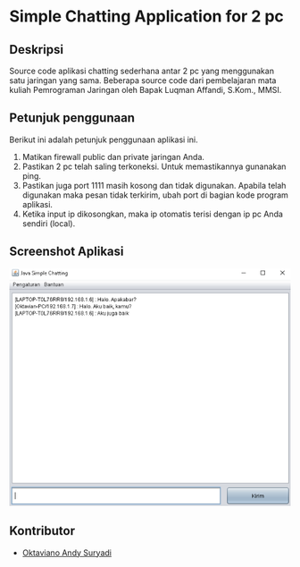 # Simple Chatting Application for 2 pc

## Deskripsi
Source code aplikasi chatting sederhana antar 2 pc yang menggunakan satu jaringan yang sama. Beberapa source code dari pembelajaran mata kuliah Pemrograman Jaringan oleh Bapak Luqman Affandi, S.Kom., MMSI.

## Petunjuk penggunaan
Berikut ini adalah petunjuk penggunaan aplikasi ini.
1. Matikan firewall public dan private jaringan Anda.
2. Pastikan 2 pc telah saling terkoneksi. Untuk memastikannya gunanakan ping.
3. Pastikan juga port 1111 masih kosong dan tidak digunakan. Apabila telah digunakan maka pesan tidak terkirim, ubah port di bagian kode program aplikasi.
4. Ketika input ip dikosongkan, maka ip otomatis terisi dengan ip pc Anda sendiri (local).

## Screenshot Aplikasi

![alt text](img/ss.PNG "Simple Chat Java")

## Kontributor
- [Oktaviano Andy Suryadi](https://github.com/oktavianoandy "Github.com")